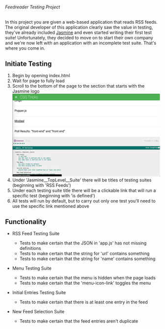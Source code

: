 ###### Feedreader Testing Project

In this project you are given a web-based application that reads RSS feeds. The original developer of this application clearly saw the value in testing, they've already included [Jasmine](http://jasmine.github.io/) and even started writing their first test suite! Unfortunately, they decided to move on to start their own company and we're now left with an application with an incomplete test suite. That's where you come in.

## Initiate Testing
1. Begin by opening index.html
2. Wait for page to fully load
3. Scroll to the bottom of the page to the section that starts with the Jasmine logo
![Alt Text](jasmineScreenshot.png "Jasmine Screenshot")
4. Under 'Jasmine__TopLevel__Suite' there will be titles of testing suites (beginning with 'RSS Feeds')
5. Under each testing suite title there will be a clickable link that will run a specific test (beginning with 'is defined')
6. All tests will run by default, but to carry out only one test you'll need to use the specific link mentioned above


## Functionality

* RSS Feed Testing Suite
	* Tests to make certain that the JSON in 'app.js' has not missing definitions
	* Tests to make certain that the string for 'url' contains something
	* Tests to make certain that the string for 'name' contains something

* Menu Testing Suite
	* Tests to make certain that the menu is hidden when the page loads
	* Tests to make certain that the 'menu-icon-link' toggles the menu

* Initial Entries Testing Suite
	* Tests to make certain that there is at least one entry in the feed

* New Feed Selection Suite
	* Tests to make certain that the feed entries aren't duplicate